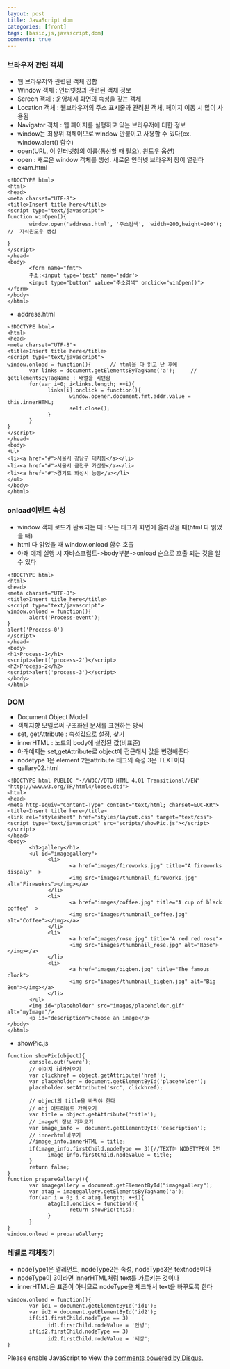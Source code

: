 ```yaml
---
layout: post
title: JavaScript dom
categories: [front]
tags: [basic,js,javascript,dom]
comments: true
---
```

### 브라우저 관련 객체
- 웹 브라우저와 관련된 객체 집합
- Window 객체 : 인터넷창과 관련된 객체 정보
- Screen 객체 :  운영체제 화면의 속성을 갖는 객체
- Location 객체 : 웹브라우저의 주소 표시줄과 관려된 객체, 페이지 이동 시 많이 사용됨
- Navigator 객체 : 웹 페이지를 실행하고 있는 브라우저에 대한 정보
- window는 최상위 객체이므로 window 안붙이고 사용할 수 있다(ex. window.alert() 함수)
- open(URL, 이 인터넷창의 이름(통신할 때 필요), 윈도우 옵션) 
- open : 새로운 window 객체를 생성. 새로운 인터넷 브라우저 창이 열린다
- exam.html

~~~
<!DOCTYPE html>
<html>
<head>
<meta charset="UTF-8">
<title>Insert title here</title>
<script type="text/javascript">
function winOpen(){
       window.open('address.html', '주소검색', 'width=200,height=200');  //  자식윈도우 생성
       
}
</script>
</head>
<body>
       <form name="fmt">
       주소:<input type='text' name='addr'>
       <input type="button" value="주소검색" onclick="winOpen()">
</form>
</body>
</html>
~~~
- address.html

~~~
<!DOCTYPE html>
<html>
<head>
<meta charset="UTF-8">
<title>Insert title here</title>
<script type="text/javascript">
window.onload = function(){      // html을 다 읽고 난 후에
       var links = document.getElementsByTagName('a');     //  getElementsByTagName : 배열을 리턴함
       for(var i=0; i<links.length; ++i){
             links[i].onclick = function(){
                    window.opener.document.fmt.addr.value = this.innerHTML;
                    self.close();
             }
       }
}
</script>
</head>
<body>
<ul>
<li><a href="#">서울시 강남구 대치동</a></li>
<li><a href="#">서울시 금천구 가산동</a></li>
<li><a href="#">경기도 화성시 능동</a></li>
</ul>
</body>
</html>
~~~

### onload이벤트 속성
- window 객체 로드가 완료되는 때 : 모든 태그가 화면에 올라갔을 때(html 다 읽었을 때)
- html 다 읽었을 때 window.onload 함수 호출
- 아래 예제 실행 시 자바스크립트->body부분->onload 순으로 호출 되는 것을 알 수 있다

~~~
<!DOCTYPE html>
<html>
<head>
<meta charset="UTF-8">
<title>Insert title here</title>
<script type="text/javascript">
window.onload = function(){
       alert('Process-event');
}
alert('Process-0')
</script>
</head>
<body>
<h1>Process-1</h1>
<script>alert('process-2')</script>
<h2>Process-2</h2>
<script>alert('process-3')</script>
</body>
</html>
~~~

### DOM
- Document Object Model
- 객체지향 모델로써 구조화된 문서를 표현하는 방식
- set, getAttribute : 속성값으로 설정, 찾기
- innerHTML : 노드의 body에 설정된 값(비표준)
- 아래예제는 set,getAttribute로 object에 접근해서 값을 변경해준다
- nodetype 1은 element 2는attribute 태그의 속성 3은 TEXT이다
- gallary02.html

~~~
<!DOCTYPE html PUBLIC "-//W3C//DTD HTML 4.01 Transitional//EN"  "http://www.w3.org/TR/html4/loose.dtd">
<html>
<head>
<meta http-equiv="Content-Type" content="text/html; charset=EUC-KR">
<title>Insert title here</title>
<link rel="stylesheet" href="styles/layout.css" target="text/css">
<script type="text/javascript" src="scripts/showPic.js"></script>
</script>
</head>
<body>
       <h1>gallery</h1>
       <ul id="imagegallery">
             <li>
                    <a href="images/fireworks.jpg" title="A fireworks dispaly"  >
                    <img src="images/thumbnail_fireworks.jpg"  alt="Firewokrs"></img></a>
             </li>
             <li>
                    <a href="images/coffee.jpg" title="A cup of black coffee"  >
                    <img src="images/thumbnail_coffee.jpg"  alt="Coffee"></img></a>
             </li>
             <li>
                    <a href="images/rose.jpg" title="A red red rose">
                    <img src="images/thumbnail_rose.jpg" alt="Rose"></img></a>
             </li>
             <li>         
                    <a href="images/bigben.jpg" title="The famous clock">
                    <img src="images/thumbnail_bigben.jpg" alt="Big  Ben"></img></a>
             </li>
       </ul>
       <img id="placeholder" src="images/placeholder.gif" alt="myImage"/>
       <p id="description">Choose an image</p>
</body>
</html>
~~~
- showPic.js

~~~
function showPic(object){
       console.out('were');
       // 이미지 id가져오기
       var clickhref = object.getAttribute('href');
       var placeholder = document.getElementById('placeholder');
       placeholder.setAttribute('src', clickhref);
       
       // object의 title을 바꿔야 한다
       // obj 어트리뷰트 가져오기
       var title = object.getAttribute('title');
       // image의 정보 가져오기
       var image_info =  document.getElementById('description');
       // innerhtml바꾸기
       //image_info.innerHTML = title;
       if(image_info.firstChild.nodeType == 3){//TEXT는 NODETYPE이 3번
             image_info.firstChild.nodeValue = title;
       }
       return false;
}
function prepareGallery(){
       var imagegallery = document.getElementById("imagegallery");
       var atag = imagegallery.getElementsByTagName('a');
       for(var i = 0; i < atag.length; ++i){
             atag[i].onclick = function(){
                    return showPic(this);
             }
       }
}
window.onload = prepareGallery;
~~~


### 레벨로 객체찾기
- nodeType1은 엘레먼트, nodeType2는 속성, nodeType3은 textnode이다
- nodeType이 3이라면 innerHTML처럼 text를 가르키는 것이다
- innerHTML은 표준이 아니므로 nodeType을 체크해서 text을 바꾸도록 한다

~~~
window.onload = function(){
       var id1 = document.getElementById('id1');
       var id2 = document.getElementById('id2');
       if(id1.firstChild.nodeType == 3)
             id1.firstChild.nodeValue = '안녕';
       if(id2.firstChild.nodeType == 3)
             id2.firstChild.nodeValue = '세상';
}
~~~


<div id="disqus_thread"></div>
<script>

/**
*  RECOMMENDED CONFIGURATION VARIABLES: EDIT AND UNCOMMENT THE SECTION BELOW TO INSERT DYNAMIC VALUES FROM YOUR PLATFORM OR CMS.
*  LEARN WHY DEFINING THESE VARIABLES IS IMPORTANT: https://disqus.com/admin/universalcode/#configuration-variables*/
/*
var disqus_config = function () {
this.page.url = PAGE_URL;  // Replace PAGE_URL with your page's canonical URL variable
this.page.identifier = PAGE_IDENTIFIER; // Replace PAGE_IDENTIFIER with your page's unique identifier variable
};
*/
(function() { // DON'T EDIT BELOW THIS LINE
var d = document, s = d.createElement('script');
s.src = 'https://parkwonhui.disqus.com/embed.js';
s.setAttribute('data-timestamp', +new Date());
(d.head || d.body).appendChild(s);
})();
</script>
<noscript>Please enable JavaScript to view the <a href="https://disqus.com/?ref_noscript">comments powered by Disqus.</a></noscript>
                            


